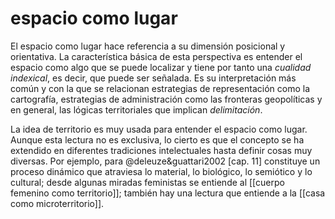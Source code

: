 # espacio como lugar
El espacio como lugar hace referencia a su dimensión posicional y orientativa. La característica básica de esta perspectiva es entender el espacio como algo que se puede localizar y tiene por tanto una *cualidad indexical*, es decir, que puede ser señalada. Es su interpretación más común y con la que se relacionan estrategias de representación como la cartografía, estrategias de administración como las fronteras geopolíticas y en general, las lógicas territoriales que implican *delimitación*. 

La idea de territorio es muy usada para entender el espacio como lugar. Aunque esta lectura no es exclusiva, lo cierto es que el concepto se ha extendido en diferentes tradiciones intelectuales hasta definir cosas muy diversas. Por ejemplo, para @deleuze&guattari2002 [cap. 11] constituye un proceso dinámico que atraviesa lo material, lo biológico, lo semiótico y lo cultural; desde algunas miradas feministas se entiende al [[cuerpo femenino como territorio]]; también hay una lectura que entiende a la [[casa como microterritorio]].

